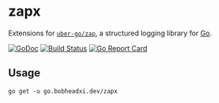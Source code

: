 # zapx

Extensions for [`uber-go/zap`](https://github.com/uber-go/zap), a structured
logging library for [Go](https://golang.org/).

[![GoDoc](https://godoc.org/go.bobheadxi.dev/zapx?status.svg)](https://godoc.org/go.bobheadxi.dev/zapx)
[![Build Status](https://dev.azure.com/bobheadxi/bobheadxi/_apis/build/status/bobheadxi.zapx?branchName=master)](https://dev.azure.com/bobheadxi/bobheadxi/_build/latest?definitionId=6&branchName=master)
[![Go Report Card](https://goreportcard.com/badge/go.bobheadxi.dev/zapx)](https://goreportcard.com/report/go.bobheadxi.dev/zapx)

## Usage

```
go get -u go.bobheadxi.dev/zapx
```

